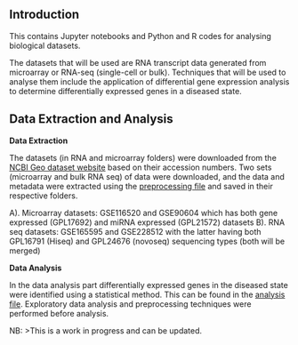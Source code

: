 ## **Introduction**
This contains Jupyter notebooks and Python and R codes for analysing biological datasets.

The datasets that will be used are RNA transcript data generated from microarray or RNA-seq (single-cell or bulk). Techniques that will be used to analyse them include the application of differential gene expression analysis to determine differentially expressed genes in a diseased state. 

## **Data Extraction and Analysis**

**Data Extraction**

The datasets (in RNA and microarray folders) were downloaded from the [NCBI Geo dataset website](https://www.ncbi.nlm.nih.gov/geo/) based on their accession numbers. Two sets (microarray and bulk RNA seq) of data were downloaded, and the data and metadata were extracted using the [preprocessing file](preprocessing_file.py) and saved in their respective folders.

A). Microarray datasets: GSE116520 and GSE90604 which has both gene expressed (GPL17692) and miRNA expressed (GPL21572) datasets
B). RNA seq datasets: GSE165595 and GSE228512 with the latter having both GPL16791 (Hiseq) and GPL24676 (novoseq) sequencing types (both will be merged)

**Data Analysis**

In the data analysis part differentially expressed genes in the diseased state were identified using a statistical method. This can be found in the [analysis file](analysis_file.ipynb). Exploratory data analysis and preprocessing techniques were performed before analysis.

NB: >This is a work in progress and can be updated.


